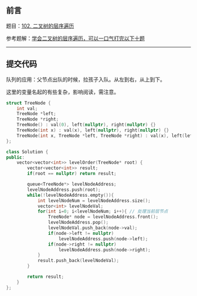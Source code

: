 ## 前言

题目：[102. 二叉树的层序遍历](https://leetcode-cn.com/problems/binary-tree-level-order-traversal/)

参考题解：[学会二叉树的层序遍历，可以一口气打完以下十题](https://github.com/youngyangyang04/leetcode-master/blob/master/problems/0102.%E4%BA%8C%E5%8F%89%E6%A0%91%E7%9A%84%E5%B1%82%E5%BA%8F%E9%81%8D%E5%8E%86.md)

---

## 提交代码

队列的应用：父节点出队的时候，拉孩子入队。从左到右，从上到下。

这里的变量名起的有些复杂，影响阅读，需注意。

```c++
struct TreeNode {
    int val;
    TreeNode *left;
    TreeNode *right;
    TreeNode() : val(0), left(nullptr), right(nullptr) {}
    TreeNode(int x) : val(x), left(nullptr), right(nullptr) {}
    TreeNode(int x, TreeNode *left, TreeNode *right) : val(x), left(left), right(right) {}
};

class Solution {
public:
    vector<vector<int>> levelOrder(TreeNode* root) {
        vector<vector<int>> result;
        if(root == nullptr) return result;

        queue<TreeNode*> levelNodeAddress;
        levelNodeAddress.push(root);
        while(!levelNodeAddress.empty()){
            int levelNodeNum = levelNodeAddress.size();
            vector<int> levelNodeVal;
            for(int i=0; i<levelNodeNum; i++){ // 处理当前层节点
                TreeNode* node = levelNodeAddress.front();
                levelNodeAddress.pop();
                levelNodeVal.push_back(node->val);
                if(node->left != nullptr)
                    levelNodeAddress.push(node->left);
                if(node->right != nullptr)
                    levelNodeAddress.push(node->right);
            }
            result.push_back(levelNodeVal);
        }

        return result;
    }
};
```